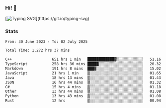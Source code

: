 ### Hi!  👋

[![Typing SVG](https://readme-typing-svg.herokuapp.com?font=Fira+Code&pause=1000&width=435&lines=Hello!+I'm+Texiwustion.)](https://git.io/typing-svg)

### Stats

<!--START_SECTION:waka-->

```txt
From: 30 June 2023 - To: 02 July 2025

Total Time: 1,272 hrs 37 mins

C++                  651 hrs 1 min   ████████████▓░░░░░░░░░░░░   51.16 %
TypeScript           258 hrs 36 mins █████░░░░░░░░░░░░░░░░░░░░   20.32 %
Markdown             191 hrs 8 mins  ███▓░░░░░░░░░░░░░░░░░░░░░   15.02 %
JavaScript           21 hrs 1 min    ▒░░░░░░░░░░░░░░░░░░░░░░░░   01.65 %
Java                 18 hrs 13 mins  ▒░░░░░░░░░░░░░░░░░░░░░░░░   01.43 %
JSON                 16 hrs 44 mins  ▒░░░░░░░░░░░░░░░░░░░░░░░░   01.32 %
C#                   15 hrs 4 mins   ▒░░░░░░░░░░░░░░░░░░░░░░░░   01.18 %
Other                13 hrs 44 mins  ▒░░░░░░░░░░░░░░░░░░░░░░░░   01.08 %
Python               13 hrs 43 mins  ▒░░░░░░░░░░░░░░░░░░░░░░░░   01.08 %
Rust                 12 hrs          ▒░░░░░░░░░░░░░░░░░░░░░░░░   00.94 %
```

<!--END_SECTION:waka-->
